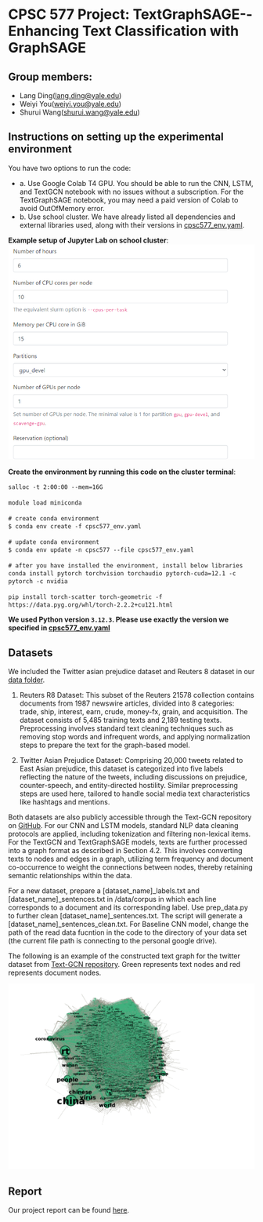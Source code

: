 # CPSC 577 Project: TextGraphSAGE--Enhancing Text Classification with GraphSAGE
## Group members:
- Lang Ding(lang.ding@yale.edu)
- Weiyi You(weiyi.you@yale.edu)
- Shurui Wang(shurui.wang@yale.edu)


## Instructions on setting up the experimental environment
You have two options to run the code:
- a. Use Google Colab T4 GPU. You should be able to run the CNN, LSTM, and TextGCN notebook with no issues without a subscription. For the TextGraphSAGE notebook, you may need a paid version of Colab to avoid OutOfMemory error.
- b. Use school cluster. We have already listed all dependencies and external libraries used, along with their versions in [cpsc577_env.yaml](https://github.com/JadenWSR/TextGraphSAGE/blob/main/cpsc577_env.yaml).

**Example setup of Jupyter Lab on school cluster**:
![Yale_example](https://github.com/JadenWSR/TextGraphSAGE/blob/main/figures/Yale_Cluster_Example.png)

**Create the environment by running this code on the cluster terminal**:
```
salloc -t 2:00:00 --mem=16G

module load miniconda

# create conda environment
$ conda env create -f cpsc577_env.yaml

# update conda environment
$ conda env update -n cpsc577 --file cpsc577_env.yaml

# after you have installed the environment, install below libraries
conda install pytorch torchvision torchaudio pytorch-cuda=12.1 -c pytorch -c nvidia

pip install torch-scatter torch-geometric -f https://data.pyg.org/whl/torch-2.2.2+cu121.html
```
**We used Python version `3.12.3`. Please use exactly the version we specified in [cpsc577_env.yaml](https://github.com/JadenWSR/TextGraphSAGE/blob/main/cpsc577_env.yaml)**

## Datasets
We included the Twitter asian prejudice dataset and Reuters 8 dataset in our [data folder](https://github.com/JadenWSR/TextGraphSAGE/tree/main/data).

1. Reuters R8 Dataset: This subset of the Reuters 21578 collection contains documents from 1987 newswire articles, divided into 8 categories: trade, ship, interest, earn, crude, money-fx, grain, and acquisition. The dataset consists of 5,485 training texts and 2,189 testing texts. Preprocessing involves standard text cleaning techniques such as removing stop words and infrequent words, and applying normalization steps to prepare the text for the graph-based model.

2. Twitter Asian Prejudice Dataset: Comprising 20,000 tweets related to East Asian prejudice, this dataset is categorized into five labels reflecting the nature of the tweets, including discussions on prejudice, counter-speech, and entity-directed hostility. Similar preprocessing steps are used here, tailored to handle social media text characteristics like hashtags and mentions.

Both datasets are also publicly accessible through the Text-GCN repository on  [GitHub](https://github.com/codeKgu/Text-GCN/tree/master). For our CNN and LSTM models, standard NLP data cleaning protocols are applied, including tokenization and filtering non-lexical items. For the TextGCN and TextGraphSAGE models, texts are further processed into a graph format as described in Section 4.2. This involves converting texts to nodes and edges in a graph, utilizing term frequency and document co-occurrence to weight the connections between nodes, thereby retaining semantic relationships within the data.


For a new dataset, prepare a [dataset_name]_labels.txt and [dataset_name]_sentences.txt in /data/corpus in which each line corresponds to a document and its corresponding label. Use prep_data.py to further clean [dataset_name]_sentences.txt. The script will generate a [dataset_name]_sentences_clean.txt. For Baseline CNN model, change the path of the read data fucntion in the code to the directory of your data set (the current file path is connecting to the personal google drive).

The following is an example of the constructed text graph for the twitter dataset from [Text-GCN repository](https://github.com/codeKgu/Text-GCN/tree/master/data/corpus). Green represents text nodes and red represents document nodes.

![graph_example](https://github.com/JadenWSR/TextGraphSAGE/blob/main/figures/Text_Graph_Example.png)

## Report
Our project report can be found [here](https://github.com/JadenWSR/TextGraphSAGE/blob/main/Report/CPSC477_Final_Report.pdf).

